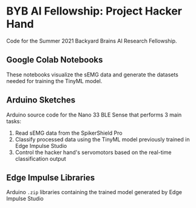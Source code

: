 # BYB AI Fellowship: Project Hacker Hand
Code for the Summer 2021 Backyard Brains AI Research Fellowship. 
## Google Colab Notebooks
These notebooks visualize the sEMG data and generate the datasets needed for training the TinyML model.
## Arduino Sketches
Arduino source code for the Nano 33 BLE Sense that performs 3 main tasks:
1. Read sEMG data from the SpikerShield Pro
2. Classify processed data using the TinyML model previously trained in Edge Impulse Studio
3. Control the hacker hand's servomotors based on the real-time classification output
## Edge Impulse Libraries
Arduino `.zip` libraries containing the trained model generated by Edge Impulse Studio
